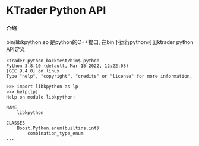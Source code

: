 # KTrader Python API

#### 介绍
bin/libkpython.so 是python的C++接口, 在bin下运行python可见ktrader python API定义

```
ktrader-python-backtest/bin$ python
Python 3.8.10 (default, Mar 15 2022, 12:22:08)
[GCC 9.4.0] on linux
Type "help", "copyright", "credits" or "license" for more information.

>>> import libkpython as lp
>>> help(lp)
Help on module libkpython:

NAME
    libkpython

CLASSES
    Boost.Python.enum(builtins.int)
        combination_type_enum
...
```
